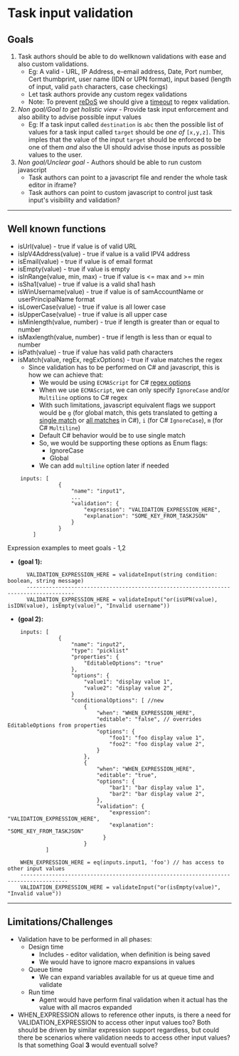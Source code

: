 Task input validation
=====================

Goals
-------

1. Task authors should be able to do wellknown validations with ease and also custom validations.
    - Eg: A valid - URL, IP Address, e-email address, Date, Port number, Cert thumbprint, user name (IDN or UPN format), input based (length of input, valid `path` characters, case checkings)
    - Let task authors provide any custom regex validations
    - Note: To prevent [reDoS](https://www.owasp.org/index.php/Regular_expression_Denial_of_Service_-_ReDoS) we should give a [timeout](https://msdn.microsoft.com/en-us/library/hh160196%28v=vs.110%29.aspx) to regex validation.
2. *Non goal/Goal to get holistic view* - Provide task input enforcement and also ability to advise possible input values
    - Eg: If a task input called `destination` is `abc` then the possible list of values for a task input called `target` should be
    *one of* `[x,y,z]`. This imples that the value of the input `target` should be enforced to be one of them *and* also the UI should advise those inputs as possible values to the user.
3. *Non goal/Unclear goal* - Authors should be able to run custom javascript
    - Task authors can point to a javascript file and render the whole task editor in iframe?
    - Task authors can point to custom javascript to control just task input's visibility and validation?

-------

Well known functions
-------

- isUrl(value) - true if value is of valid URL
- isIpV4Address(value) - true if value is a valid IPV4 address
- isEmail(value) - true if value is of email format
- isEmpty(value) - true if value is empty
- isInRange(value, min, max) - true if value is <= max and >= min
- isSha1(value) - true if value is a valid sha1 hash
- isWinUsername(value) - true if value is of samAccountName or userPrincipalName format
- isLowerCase(value) - true if value is all lower case
- isUpperCase(value) - true if value is all upper case
- isMinlength(value, number) - true if length is greater than or equal to number
- isMaxlength(value, number) - true if length is less than or equal to number
- isPath(value) - true if value has valid path characters
- isMatch(value, regEx, regExOptions) - true if value matches the regex
    - Since validation has to be performed on C# and javascript, this is how we can achieve that:
        - We would be using `ECMAScript` for C# [regex options](https://msdn.microsoft.com/en-us/library/system.text.regularexpressions.regexoptions(v=vs.110).aspx)
        - When we use `ECMAScript`, we can only specify `IgnoreCase` and/or `Multiline` options to C# regex
        - With such limitations, javascript equivalent flags we support would be `g` (for global match, this gets translated to getting a [single match](https://msdn.microsoft.com/en-us/library/system.text.regularexpressions.regex.match(v=vs.110).aspx) or [all matches](https://msdn.microsoft.com/en-us/library/system.text.regularexpressions.regex.matches.aspx) in C#), `i` (for C# `IgnoreCase`), `m` (for C# `Multiline`)
        - Default C# behavior would be to use single match
        - So, we would be supporting these options as Enum flags:
            - IgnoreCase
            - Global
        - We can add `multiline` option later if needed


```
    inputs: [
                {
                    "name": "input1",
                    ...
                    "validation": {
                        "expression": "VALIDATION_EXPRESSION_HERE",
                        "explanation": "SOME_KEY_FROM_TASKJSON"
                    }
                }
        ]
```

Expression examples to meet goals - 1,2

- **(goal 1):**

```
      VALIDATION_EXPRESSION_HERE = validateInput(string condition: boolean, string message)
      -------------------------------------------------------------------------------------
      VALIDATION_EXPRESSION_HERE = validateInput("or(isUPN(value), isIDN(value), isEmpty(value)", "Invalid username"))
```      

- **(goal 2):**

```
    inputs: [
                {
                    "name": "input2",
                    "type": "picklist"
                    "properties": {
                        "EditableOptions": "true"
                    },
                    "options": {
                        "value1": "display value 1",
                        "value2": "display value 2",
                    }
                    "conditionalOptions": [ //new
                        {
                            "when": "WHEN_EXPRESSION_HERE",
                            "editable": "false", // overrides EditableOptions from properties
                            "options": {
                                "foo1": "foo display value 1",
                                "foo2": "foo display value 2",
                            }
                        },
                        {
                            "when": "WHEN_EXPRESSION_HERE",
                            "editable": "true",
                            "options": {
                                "bar1": "bar display value 1",
                                "bar2": "bar display value 2",
                            },
                            "validation": {
                                "expression": "VALIDATION_EXPRESSION_HERE",
                                "explanation": "SOME_KEY_FROM_TASKJSON"
                              }
                        }
            ]
```
        WHEN_EXPRESSION_HERE = eq(inputs.input1, 'foo') // has access to other input values
        -------------------------------------------------------------------------------------
        VALIDATION_EXPRESSION_HERE = validateInput("or(isEmpty(value)", "Invalid value"))


-------

Limitations/Challenges
-------

- Validation have to be performed in all phases:
    - Design time
        - Includes - editor validation, when definition is being saved
        - We would have to ignore macro expansions in values
    - Queue time
        - We can expand variables available for us at queue time and validate
    - Run time
        - Agent would have perform final validation when it actual has the value with all macros expanded
- WHEN_EXPRESSION allows to reference other inputs, is there a need for VALIDATION_EXPRESSION to access other input values too? Both should be driven by similar expression support regardless, but could there be scenarios where validation needs to access other input values? Is that something Goal **3** would eventuall solve?

